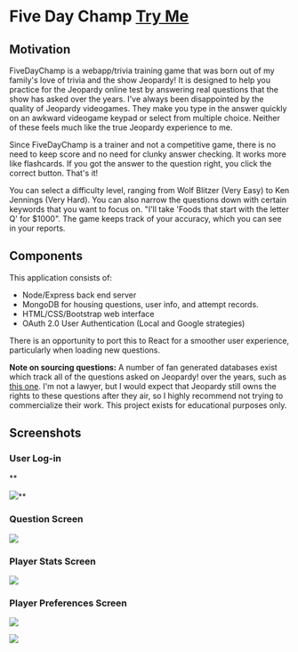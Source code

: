 # Five Day Champ [Try Me](http://quiz-prep-site.herokuapp.com/login)

## Motivation
FiveDayChamp is a webapp/trivia training game that was born out of my family's love of trivia and the show Jeopardy! It is designed to help you practice for the Jeopardy online test by answering real questions that the show has asked over the years. I've always been disappointed by the quality of Jeopardy videogames. They make you type in the answer quickly on an awkward videogame keypad or select from multiple choice. Neither of these feels much like the true Jeopardy experience to me.

Since FiveDayChamp is a trainer and not a competitive game, there is no need to keep score and no need for clunky answer checking. It works more like flashcards. If you got the answer to the question right, you click the correct button. That's it!

You can select a difficulty level, ranging from Wolf Blitzer (Very Easy) to Ken Jennings (Very Hard). You can also narrow the questions down with certain keywords that you want to focus on. "I'll take 'Foods that start with the letter Q' for $1000". The game keeps track of your accuracy, which you can see in your reports.

## Components

This application consists of:

 - Node/Express back end server
 - MongoDB for housing questions, user info, and attempt records.
 - HTML/CSS/Bootstrap web interface
 - OAuth 2.0 User Authentication (Local and Google strategies)

There is an opportunity to port this to React for a smoother user experience, particularly when loading new questions.

**Note on sourcing questions:** A number of fan generated databases exist which track all of the questions asked on Jeopardy! over the years, such as [this one](https://www.kaggle.com/datasets/tunguz/200000-jeopardy-questions). I'm not a lawyer, but I would expect that Jeopardy still owns the rights to these questions after they air, so I highly recommend not trying to commercialize their work. This project exists for educational purposes only.

## Screenshots

### User Log-in
**

![](https://lh3.googleusercontent.com/GRSMIlj28NV6fKz0P0JUYYWahh2fL8Ixmdmp_OXskZv7QPblakyboLupcLApHRIrLX0RyCm_-FpViF1pgSkW9Ls6_sp36tQm2C0Qcbwlpg5QmClrIxMR_aQWYaUqEQ67fbvw0qC0aiHarHDELA)**

### Question Screen

**![](https://lh5.googleusercontent.com/Gb6N6JtS-xaudgUbvaTvx08T0nygNjJUZtO0fjZQ_NJr7VKsz9dl8yUd8Vxi_4r4XehCrDkDPyz6UCzJVW6yh2IGfL40rdA9YE-TU-h252yG3mDtmLTRv5nYVJZtV7wsuUFLYPAYcJ8xl5SX8Q)**

### Player Stats Screen

**![](https://lh3.googleusercontent.com/4QISPq142Gmz3QcgGgOP7P2CQiS0C6mcSjUK_EWUht8TNyKmcQRYYpmgaaaAMyFzT51TUHQp0FJvdrgtTh2641MXLDuomx_2hSAsg_OSNgbgGiibOXVCL-sOcmeL9m4plCLHGPiHRxHAqjctMw)**

### Player Preferences Screen
**![](https://lh6.googleusercontent.com/TNjnioEPuR0Wz7pKb6j7LHh-RELO5SmPYZMfEpfavvthDgovVswdfMBfvwZfLJKjBI1-PQAsEx4dkDeMgom-XIYrT8gKz8BXRhd8wwIHBfSspCnxWYuU4_u3F27fOqefFWSSeKb0g1PMisK8Qw)**

**![](https://lh5.googleusercontent.com/Gb6N6JtS-xaudgUbvaTvx08T0nygNjJUZtO0fjZQ_NJr7VKsz9dl8yUd8Vxi_4r4XehCrDkDPyz6UCzJVW6yh2IGfL40rdA9YE-TU-h252yG3mDtmLTRv5nYVJZtV7wsuUFLYPAYcJ8xl5SX8Q)**
